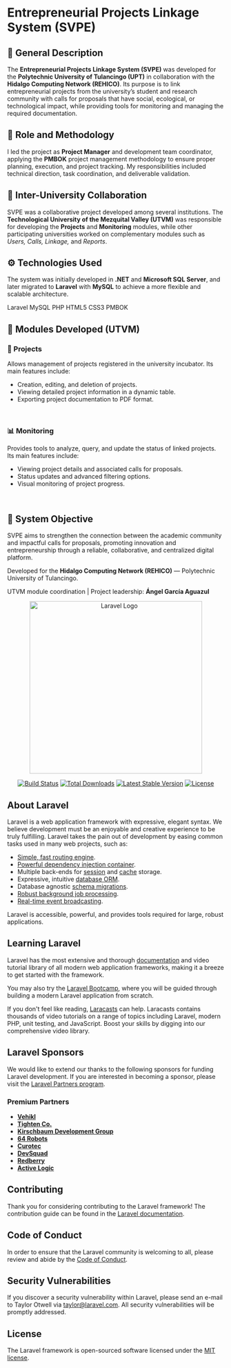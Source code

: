 <h1>Entrepreneurial Projects Linkage System (SVPE)</h1>

<section>
  <h2>🎯 General Description</h2>
  <p>
    The <strong>Entrepreneurial Projects Linkage System (SVPE)</strong> was developed for the 
    <strong>Polytechnic University of Tulancingo (UPT)</strong> in collaboration with the 
    <strong>Hidalgo Computing Network (REHICO)</strong>. Its purpose is to link entrepreneurial projects 
    from the university’s student and research community with calls for proposals that have social, 
    ecological, or technological impact, while providing tools for monitoring and managing the required documentation.
  </p>
</section>

<section>
  <h2>🧭 Role and Methodology</h2>
  <p>
    I led the project as <strong>Project Manager</strong> and development team coordinator, applying 
    the <strong>PMBOK</strong> project management methodology to ensure proper planning, execution, and 
    project tracking. My responsibilities included technical direction, task coordination, and deliverable validation.
  </p>
</section>

<section>
  <h2>🤝 Inter-University Collaboration</h2>
  <p>
    SVPE was a collaborative project developed among several institutions.  
    The <strong>Technological University of the Mezquital Valley (UTVM)</strong> was responsible for 
    developing the <strong>Projects</strong> and <strong>Monitoring</strong> modules, while other participating 
    universities worked on complementary modules such as <em>Users, Calls, Linkage,</em> and <em>Reports</em>.
  </p>
</section>

<section>
  <h2>⚙️ Technologies Used</h2>
  <p>
    The system was initially developed in <strong>.NET</strong> and <strong>Microsoft SQL Server</strong>, 
    and later migrated to <strong>Laravel</strong> with <strong>MySQL</strong> to achieve a more flexible 
    and scalable architecture.
  </p>
  <div>
    <span class="tag">Laravel</span>
    <span class="tag">MySQL</span>
    <span class="tag">PHP</span>
    <span class="tag">HTML5</span>
    <span class="tag">CSS3</span>
    <span class="tag">PMBOK</span>
  </div>
</section>

<section>
  <h2>🧩 Modules Developed (UTVM)</h2>

  <h3>📁 Projects</h3>
  <p>
    Allows management of projects registered in the university incubator.  
    Its main features include:
  </p>
  <ul>
    <li>Creation, editing, and deletion of projects.</li>
    <li>Viewing detailed project information in a dynamic table.</li>
    <li>Exporting project documentation to PDF format.</li>
  </ul>
  <div class="img-placeholder">
    <img src="assets/img1.png" alt="">
    <img src="assets/img2.png" alt="">
    <img src="assets/img3.png" alt="">
    <img src="assets/img4.png" alt="">
    <img src="assets/img5.png" alt="">
  </div>

  <h3>📊 Monitoring</h3>
  <p>
    Provides tools to analyze, query, and update the status of linked projects.  
    Its main features include:
  </p>
  <ul>
    <li>Viewing project details and associated calls for proposals.</li>
    <li>Status updates and advanced filtering options.</li>
    <li>Visual monitoring of project progress.</li>
  </ul>
  <div class="img-placeholder">
    <img src="assets/img6.png" alt="">
    <img src="assets/img7.png" alt="">
    <img src="assets/img8.png" alt="">
    <img src="assets/img9.png" alt="">
    <img src="assets/img10.png" alt="">
  </div>
</section>

<section>
  <h2>🚀 System Objective</h2>
  <p>
    SVPE aims to strengthen the connection between the academic community and impactful calls for proposals, 
    promoting innovation and entrepreneurship through a reliable, collaborative, and centralized digital platform.
  </p>
</section>

<footer>
  <p>Developed for the <strong>Hidalgo Computing Network (REHICO)</strong> — Polytechnic University of Tulancingo.</p>
  <p>UTVM module coordination | Project leadership: <strong>Ángel García Aguazul</strong></p>
</footer>



<p align="center"><a href="https://laravel.com" target="_blank"><img src="https://raw.githubusercontent.com/laravel/art/master/logo-lockup/5%20SVG/2%20CMYK/1%20Full%20Color/laravel-logolockup-cmyk-red.svg" width="400" alt="Laravel Logo"></a></p>

<p align="center">
<a href="https://github.com/laravel/framework/actions"><img src="https://github.com/laravel/framework/workflows/tests/badge.svg" alt="Build Status"></a>
<a href="https://packagist.org/packages/laravel/framework"><img src="https://img.shields.io/packagist/dt/laravel/framework" alt="Total Downloads"></a>
<a href="https://packagist.org/packages/laravel/framework"><img src="https://img.shields.io/packagist/v/laravel/framework" alt="Latest Stable Version"></a>
<a href="https://packagist.org/packages/laravel/framework"><img src="https://img.shields.io/packagist/l/laravel/framework" alt="License"></a>
</p>

## About Laravel

Laravel is a web application framework with expressive, elegant syntax. We believe development must be an enjoyable and creative experience to be truly fulfilling. Laravel takes the pain out of development by easing common tasks used in many web projects, such as:

-   [Simple, fast routing engine](https://laravel.com/docs/routing).
-   [Powerful dependency injection container](https://laravel.com/docs/container).
-   Multiple back-ends for [session](https://laravel.com/docs/session) and [cache](https://laravel.com/docs/cache) storage.
-   Expressive, intuitive [database ORM](https://laravel.com/docs/eloquent).
-   Database agnostic [schema migrations](https://laravel.com/docs/migrations).
-   [Robust background job processing](https://laravel.com/docs/queues).
-   [Real-time event broadcasting](https://laravel.com/docs/broadcasting).

Laravel is accessible, powerful, and provides tools required for large, robust applications.

## Learning Laravel

Laravel has the most extensive and thorough [documentation](https://laravel.com/docs) and video tutorial library of all modern web application frameworks, making it a breeze to get started with the framework.

You may also try the [Laravel Bootcamp](https://bootcamp.laravel.com), where you will be guided through building a modern Laravel application from scratch.

If you don't feel like reading, [Laracasts](https://laracasts.com) can help. Laracasts contains thousands of video tutorials on a range of topics including Laravel, modern PHP, unit testing, and JavaScript. Boost your skills by digging into our comprehensive video library.

## Laravel Sponsors

We would like to extend our thanks to the following sponsors for funding Laravel development. If you are interested in becoming a sponsor, please visit the [Laravel Partners program](https://partners.laravel.com).

### Premium Partners

-   **[Vehikl](https://vehikl.com)**
-   **[Tighten Co.](https://tighten.co)**
-   **[Kirschbaum Development Group](https://kirschbaumdevelopment.com)**
-   **[64 Robots](https://64robots.com)**
-   **[Curotec](https://www.curotec.com/services/technologies/laravel)**
-   **[DevSquad](https://devsquad.com/hire-laravel-developers)**
-   **[Redberry](https://redberry.international/laravel-development)**
-   **[Active Logic](https://activelogic.com)**

## Contributing

Thank you for considering contributing to the Laravel framework! The contribution guide can be found in the [Laravel documentation](https://laravel.com/docs/contributions).

## Code of Conduct

In order to ensure that the Laravel community is welcoming to all, please review and abide by the [Code of Conduct](https://laravel.com/docs/contributions#code-of-conduct).

## Security Vulnerabilities

If you discover a security vulnerability within Laravel, please send an e-mail to Taylor Otwell via [taylor@laravel.com](mailto:taylor@laravel.com). All security vulnerabilities will be promptly addressed.

## License

The Laravel framework is open-sourced software licensed under the [MIT license](https://opensource.org/licenses/MIT).
